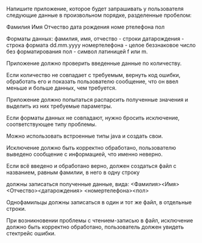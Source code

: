 Напишите приложение, которое будет запрашивать у пользователя следующие данные в произвольном порядке, разделенные пробелом:

Фамилия Имя Отчество дата рождения номе ртелефона пол

Форматы данных: фамилия, имя, отчество - строки датарождения - строка формата dd.mm.yyyy номертелефона - целое беззнаковое число без форматирования пол - символ латиницей f или m.

Приложение должно проверить введенные данные по количеству.

Если количество не совпадает с требуемым, вернуть код ошибки, обработать его и показать пользователю сообщение, что он ввел меньше и больше данных, чем требуется.

Приложение должно попытаться распарсить полученные значения и выделить из них требуемые параметры.

Если форматы данных не совпадают, нужно бросить исключение, соответствующее типу проблемы.

Можно использовать встроенные типы java и создать свои.

Исключение должно быть корректно обработано, пользователю выведено сообщение с информацией, что именно неверно.

Если всё введено и обработано верно, должен создаться файл с названием, равным фамилии, в него в одну строку

должны записаться полученные данные, вида: <Фамилия><Имя><Отчество><датарождения> <номертелефона><пол>

Однофамильцы должны записаться в один и тот же файл, в отдельные строки.

При возникновении проблемы с чтением-записью в файл, исключение должно быть корректно обработано, пользователь должен увидеть стектрейс ошибки.